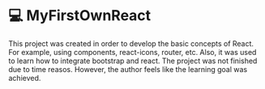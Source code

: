 # :computer: MyFirstOwnReact

This project was created in order to develop the basic concepts of React. For example, using components, react-icons, router, etc. Also, it was used to learn how to integrate bootstrap and react. The project was not finished due to time reasos. However, the author feels like the learning goal was achieved.

##### 		





